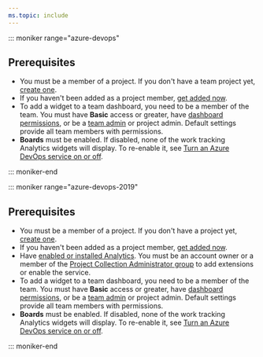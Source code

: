 ```yaml
---
ms.topic: include
---
```


<a id="permissions"> </a>

::: moniker range="azure-devops"

## Prerequisites

* You must be a member of a project. If you don't have a team project yet, [create one](/azure/devops/organizations/accounts/set-up-vs).
* If you haven't been added as a project member, [get added now](/azure/devops/organizations/accounts/add-organization-users).
* To add a widget to a team dashboard, you need to be a member of the team. You must have **Basic** access or greater, have [dashboard permissions](/azure/devops/report/dashboards/dashboard-permissions), or be a [team admin](/azure/devops/organizations/settings/add-team-administrator) or project admin. Default settings provide all team members with permissions.
* **Boards** must be enabled. If disabled, none of the work tracking Analytics widgets will display. To re-enable it, see [Turn an Azure DevOps service on or off](/azure/devops/organizations/settings/set-services).

::: moniker-end

::: moniker range="azure-devops-2019"

## Prerequisites

* You must be a member of a project. If you don't have a project yet, [create one](/azure/devops/organizations/projects/create-project).
* If you haven't been added as a project member, [get added now](/azure/devops/organizations/security/add-users-team-project).
* Have [enabled or installed Analytics](/azure/devops/report/dashboards/analytics-extension). You must be an account owner or a member of the [Project Collection Administrator group](/azure/devops/organizations/security/set-project-collection-level-permissions) to add extensions or enable the service.
* To add a widget to a team dashboard, you need to be a member of the team. You must have **Basic** access or greater, have [dashboard permissions](/azure/devops/report/dashboards/dashboard-permissions), or be a [team admin](/azure/devops/organizations/settings/add-team-administrator) or project admin. Default settings provide all team members with permissions.
* **Boards** must be enabled. If disabled, none of the work tracking Analytics widgets will display. To re-enable it, see [Turn an Azure DevOps service on or off](/azure/devops/organizations/settings/set-services).

::: moniker-end

